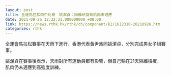 ```yaml
---
layout: post
title: 全運馬拉松雨中比賽　姚潔貞：隔離檢疫致肌肉未適應
date: 2021-09-26 12:32:21.000000000 +08:00
link: https://news.rthk.hk/rthk/ch/component/k2/1612310-20210926.htm
categories: rthk
---
```


全運會馬拉松賽事在天雨下進行，香港代表黃尹雋同姚潔貞，分別完成男女子組賽事。

姚潔貞在賽事後表示，天雨對所有運動員都有影響，但自己輸在21天隔離檢疫，肌肉仍未適應到高強度訓練。
